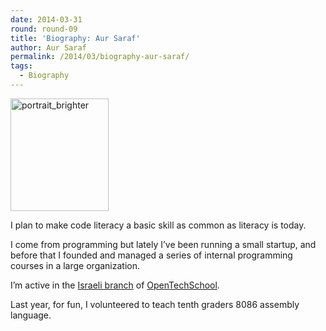 ```yaml
---
date: 2014-03-31
round: round-09
title: 'Biography: Aur Saraf'
author: Aur Saraf
permalink: /2014/03/biography-aur-saraf/
tags:
  - Biography
---
```

[<img class=" wp-image-6517 alignleft" alt="portrait_brighter" src="http://teaching.software-carpentry.org/wp-content/uploads/2014/03/portrait_brighter-262x300.png" width="157" height="180" />][1]

I plan to make code literacy a basic skill as common as literacy is today.

I come from programming but lately I&#8217;ve been running a small startup, and before that I founded and managed a series of internal programming courses in a large organization.

I&#8217;m active in the [Israeli branch][2] of [OpenTechSchool][3].

Last year, for fun, I volunteered to teach tenth graders 8086 assembly language.

 [1]: http://teaching.software-carpentry.org/wp-content/uploads/2014/03/portrait_brighter.png
 [2]: http://www.meetup.com/opentechschool-tel-aviv/
 [3]: http://www.opentechschool.org/
